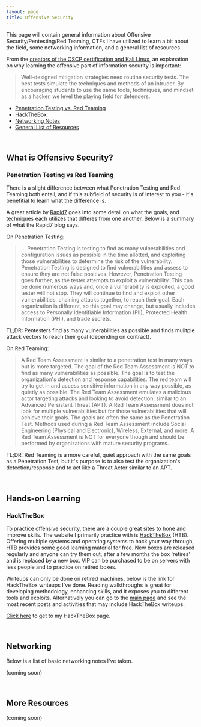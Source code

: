 ```yaml
---
layout: page
title: Offensive Security
---
```


This page will contain general information about Offensive Security/Pentesting/Red Teaming, CTFs I have utilized to learn a bit about the field, some networking information, and a general list of resources

From the [creators of the OSCP certification and Kali Linux](https://www.offensive-security.com/why-offsec/), an explanation on why learning the offensive part of information security is important:

> Well-designed mitigation strategies need routine security tests. The best tests simulate the techniques and methods of an intruder. By encouraging students to use the same tools, techniques, and mindset as a hacker, we level the playing field for defenders.

* [Penetration Testing vs. Red Teaming](https://securitynoodle.github.io/RedTeam/#what-is-offensive-security)
* [HackTheBox](https://securitynoodle.github.io/RedTeam/#hands-on-learning)
* [Networking Notes](https://securitynoodle.github.io/RedTeam/#networking)
* [General List of Resources](https://securitynoodle.github.io/RedTeam/#more-resources)

<br>

## What is Offensive Security?

### Penetration Testing vs Red Teaming
There is a slight difference between what Penetration Testing and Red Teaming both entail, and if this subfield of security is of interest to you - it's benefitial to learn what the difference is.

A great article by [Rapid7](https://blog.rapid7.com/2016/06/23/penetration-testing-vs-red-teaming-the-age-old-debate-of-pirates-vs-ninja-continues/#:~:text=A%20Penetration%20Test%20often%20takes,that%20will%20achieve%20their%20goals.) goes into some detail on what the goals, and techniques each utilizes that differes from one another. Below is a summary of what the Rapid7 blog says.

On Penetration Testing:

> ... Penetration Testing is testing to find as many vulnerabilities and configuration issues as possible in the time allotted, and exploiting those vulnerabilities to determine the risk of the vulnerability. Penetration Testing is designed to find vulnerabilities and assess to ensure they are not false positives. However, Penetration Testing goes further, as the tester attempts to exploit a vulnerability. This can be done numerous ways and, once a vulnerability is exploited, a good tester will not stop. They will continue to find and exploit other vulnerabilities, chaining attacks together, to reach their goal. Each organization is different, so this goal may change, but usually includes access to Personally Identifiable Information (PII), Protected Health Information (PHI), and trade secrets.

TL;DR: Pentesters find as many vulnerabilities as possible and finds mulitple attack vectors to reach their goal (depending on contract). 

On Red Teaming:

> A Red Team Assessment is similar to a penetration test in many ways but is more targeted. The goal of the Red Team Assessment is NOT to find as many vulnerabilities as possible. The goal is to test the organization's detection and response capabilities. The red team will try to get in and access sensitive information in any way possible, as quietly as possible. The Red Team Assessment emulates a malicious actor targeting attacks and looking to avoid detection, similar to an Advanced Persistent Threat (APT). A Red Team Assessment does not look for multiple vulnerabilities but for those vulnerabilities that will achieve their goals. The goals are often the same as the Penetration Test. Methods used during a Red Team Assessment include Social Engineering (Physical and Electronic), Wireless, External, and more. A Red Team Assessment is NOT for everyone though and should be performed by organizations with mature security programs.

TL;DR: Red Teaming is a more careful, quiet approach with the same goals as a Penetration Test, but it's purpose is to also test the organization's detection/response and to act like a Threat Actor similar to an APT.

<br>

## Hands-on Learning

### HackTheBox
To practice offensive security, there are a couple great sites to hone and improve skills. The website I primarily practice with is [HackTheBox](https://www.hackthebox.eu/) (HTB). Offering multiple systems and operating systems to hack your way through, HTB provides some good learning material for free. New boxes are released regularly and anyone can try them out, after a few months the box 'retires' and is replaced by a new box. VIP can be purchased to be on servers with less people and to practice on retired boxes.

Writeups can only be done on retired machines, below is the link for HackTheBox writeups I've done. Reading walkthroughs is great for developing methodology, enhancing skills, and it exposes you to different tools and exploits. Alternatively you can go to the [main page](https://securitynoodle.github.io/) and see the most recent posts and activities that may include HackTheBox writeups. 

[Click here](https://securitynoodle.github.io/RedTeam/HackTheBox/) to get to my HackTheBox page.

<br>

## Networking
Below is a list of basic networking notes I've taken.

(coming soon)

<br>

## More Resources
(coming soon)
